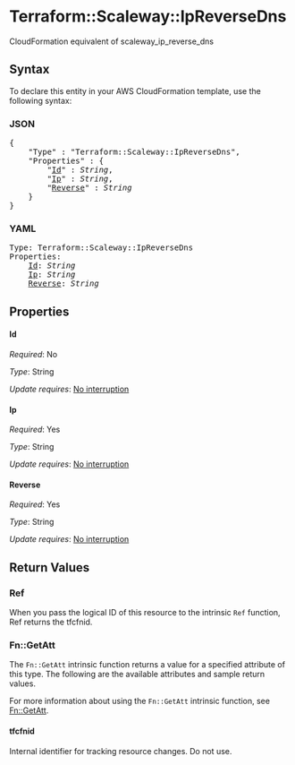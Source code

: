 # Terraform::Scaleway::IpReverseDns

CloudFormation equivalent of scaleway_ip_reverse_dns

## Syntax

To declare this entity in your AWS CloudFormation template, use the following syntax:

### JSON

<pre>
{
    "Type" : "Terraform::Scaleway::IpReverseDns",
    "Properties" : {
        "<a href="#id" title="Id">Id</a>" : <i>String</i>,
        "<a href="#ip" title="Ip">Ip</a>" : <i>String</i>,
        "<a href="#reverse" title="Reverse">Reverse</a>" : <i>String</i>
    }
}
</pre>

### YAML

<pre>
Type: Terraform::Scaleway::IpReverseDns
Properties:
    <a href="#id" title="Id">Id</a>: <i>String</i>
    <a href="#ip" title="Ip">Ip</a>: <i>String</i>
    <a href="#reverse" title="Reverse">Reverse</a>: <i>String</i>
</pre>

## Properties

#### Id

_Required_: No

_Type_: String

_Update requires_: [No interruption](https://docs.aws.amazon.com/AWSCloudFormation/latest/UserGuide/using-cfn-updating-stacks-update-behaviors.html#update-no-interrupt)

#### Ip

_Required_: Yes

_Type_: String

_Update requires_: [No interruption](https://docs.aws.amazon.com/AWSCloudFormation/latest/UserGuide/using-cfn-updating-stacks-update-behaviors.html#update-no-interrupt)

#### Reverse

_Required_: Yes

_Type_: String

_Update requires_: [No interruption](https://docs.aws.amazon.com/AWSCloudFormation/latest/UserGuide/using-cfn-updating-stacks-update-behaviors.html#update-no-interrupt)

## Return Values

### Ref

When you pass the logical ID of this resource to the intrinsic `Ref` function, Ref returns the tfcfnid.

### Fn::GetAtt

The `Fn::GetAtt` intrinsic function returns a value for a specified attribute of this type. The following are the available attributes and sample return values.

For more information about using the `Fn::GetAtt` intrinsic function, see [Fn::GetAtt](https://docs.aws.amazon.com/AWSCloudFormation/latest/UserGuide/intrinsic-function-reference-getatt.html).

#### tfcfnid

Internal identifier for tracking resource changes. Do not use.

